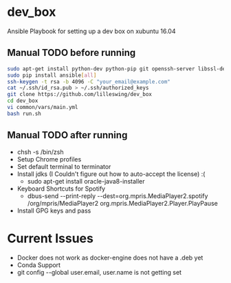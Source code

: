 # dev_box
Ansible Playbook for setting up a dev box on xubuntu 16.04

## Manual TODO before running
``` bash
sudo apt-get install python-dev python-pip git openssh-server libssl-dev
sudo pip install ansible[all]
ssh-keygen -t rsa -b 4096 -C "your_email@example.com"
cat ~/.ssh/id_rsa.pub > ~/.ssh/authorized_keys
git clone https://github.com/lilleswing/dev_box
cd dev_box
vi common/vars/main.yml
bash run.sh
```

## Manual TODO after running

* chsh -s /bin/zsh
* Setup Chrome profiles
* Set default terminal to terminator
* Install jdks (I Couldn't figure out how to auto-accept the license) :(
  * sudo apt-get install oracle-java8-installer
* Keyboard Shortcuts for Spotify
  * dbus-send --print-reply --dest=org.mpris.MediaPlayer2.spotify /org/mpris/MediaPlayer2 org.mpris.MediaPlayer2.Player.PlayPause
* Install GPG keys and pass

# Current Issues
* Docker does not work as docker-engine does not have a .deb yet
* Conda Support
* git config --global user.email, user.name is not getting set
